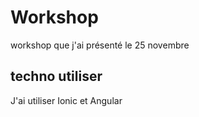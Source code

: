 # Workshop 

workshop que j'ai présenté le 25 novembre 







## techno utiliser

J'ai utiliser Ionic et Angular


##

